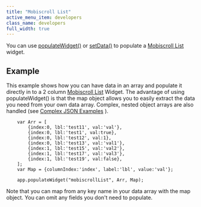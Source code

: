 ```yaml
---
title: "Mobiscroll List"
active_menu_item: developers
class_name: developers
full_width: true
---
```



You can use [populateWidget()](/developers/documentation/scripting-apis/client-api/widget-data-state-manipulation/populatewidget/) or [setData()](/developers/documentation/scripting-apis/client-api/widget-data-state-manipulation/setdata) to populate a [Mobiscroll List](/developers/documentation/product-guide/widget-properties-events/mobile/mobiscroll-list) widget.

## Example

This example shows how you can have data in an array and populate it directly in to a 2 column [Mobiscroll List](/developers/documentation/product-guide/widget-properties-events/mobile/mobiscroll-list) Widget. The advantage of using populateWidget() is that the map object allows you to easily extract the data you need from your own data array. Complex, nested object arrays are also handled (see [Complex JSON Examples](/developers/documentation/scripting-apis/client-api/widget-data-state-manipulation/populatewidget/complex-json-example) ).

        var Arr = [
            {index:0, lbl:'test11', val:'val'},
            {index:0, lbl:'test1', val:true},
            {index:0, lbl:'test12', val:1},
            {index:0, lbl:'test13', val:'val1'},
            {index:1, lbl:'test15', val:'val2'},
            {index:1, lbl:'test17', val:'val3'},
            {index:1, lbl:'test19', val:false},
        ];
        var Map = {columnIndex:'index', label:'lbl', value:'val'};
     
        app.populateWidget("mobiscrollList", Arr, Map);
     
   

Note that you can map from any key name in your data array with the map object. You can omit any fields you don't need to populate.

